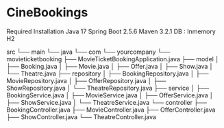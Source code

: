 # CineBookings
Required Installation 
Java 17 
Spring Boot 2.5.6
Maven 3.2.1
DB : Inmemory H2

src
└── main
    └── java
        └── com
            └── yourcompany
                └── movieticketbooking
                    ├── MovieTicketBookingApplication.java
                    ├── model
                    │   ├── Booking.java
                    │   ├── Movie.java
                    │   ├── Offer.java
                    │   ├── Show.java
                    │   └── Theatre.java
                    ├── repository
                    │   ├── BookingRepository.java
                    │   ├── MovieRepository.java
                    │   ├── OfferRepository.java
                    │   ├── ShowRepository.java
                    │   └── TheatreRepository.java
                    ├── service
                    │   ├── BookingService.java
                    │   ├── MovieService.java
                    │   ├── OfferService.java
                    │   ├── ShowService.java
                    │   └── TheatreService.java
                    └── controller
                        ├── BookingController.java
                        ├── MovieController.java
                        ├── OfferController.java
                        ├── ShowController.java
                        └── TheatreController.java


